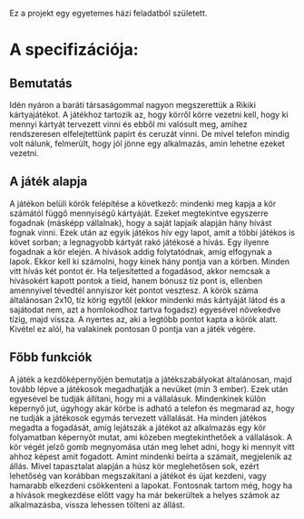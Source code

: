 Ez a projekt egy egyetemes házi feladatból született.

# A specifizációja:
## Bemutatás
Idén nyáron a baráti társaságommal nagyon megszerettük a Rikiki kártyajátékot. A játékhoz tartozik az, hogy körről körre vezetni kell, hogy ki mennyi kártyát tervezett vinni és ebből mi valósult meg, amihez rendszeresen elfelejtettünk papírt és ceruzát vinni. De mivel telefon mindig volt nálunk, felmerült, hogy jól jönne egy alkalmazás, amin lehetne ezeket vezetni.

## A játék alapja
A játékon belüli körök felépítése a következő: mindenki meg kapja a kör számától függő mennyiségű kártyáját. Ezeket megtekintve egyszerre fogadnak (másképp vállalnak), hogy a saját lapjaik alapján hány hívást fognak vinni. Ezek után az egyik játékos hív egy lapot, amit a többi játékos is követ sorban; a legnagyobb kártyát rakó játékosé a hívás. Egy ilyenre fogadnak a kör elején. A hívások addig folytatódnak, amíg elfogynak a lapok.
Ekkor kell ki számolni, hogy kinek hány pontja van a körben. Minden vitt hívás két pontot ér. Ha teljesítetted a fogadásod, akkor nemcsak a hívásokért kapott pontok a tieid, hanem bónusz tíz pont is, ellenben amennyivel tévedtél annyiszor két pontot vesztesz.
A körök száma általánosan 2x10, tíz körig egytől (ekkor mindenki más kártyáját látod és a sajátodat nem, azt a homlokodhoz tartva fogadsz) egyesével növekedve tízig, majd vissza. A nyertes az, aki a legtöbb pontot kapta a körök alatt. Kivétel ez alól, ha valakinek pontosan 0 pontja van a játék végére.
## Főbb funkciók
A játék a kezdőképernyőjén bemutatja a játékszabályokat általánosan, majd tovább lépve a játékosok megadhatják a nevüket (min 3 ember). Ezek után egyesével be tudják állítani, hogy mi a vállalásuk. Mindenkinek külön képernyő jut, úgyhogy akár körbe is adható a telefon és megmarad az, hogy ne tudják a játékosok egymás tervezett vállalását.
Ha minden játékos megadta a fogadását, amíg lejátszák a játékot az alkalmazás egy kör folyamatban képernyőt mutat, ami közeben megtekinthetőek a vállalások.
A kör végét jelző gomb megnyomása után meg lehet adni, hogy ki mennyit vitt ahhoz képest amit fogadott. Amint mindenki beírta a számait, megjelenik az állás.
Mivel tapasztalat alapján a húsz kör meglehetősen sok, ezért lehetőség van korábban megszakítani a játékot és újat kezdeni, vagy hamarabb elkezdeni csökkenteni a lapokat.
Fontosnak tartom még, hogy ha a hívások megkezdése előtt vagy ha már bekerültek a helyes számok az alkalmazásba, vissza lehessen tölteni az állást.
